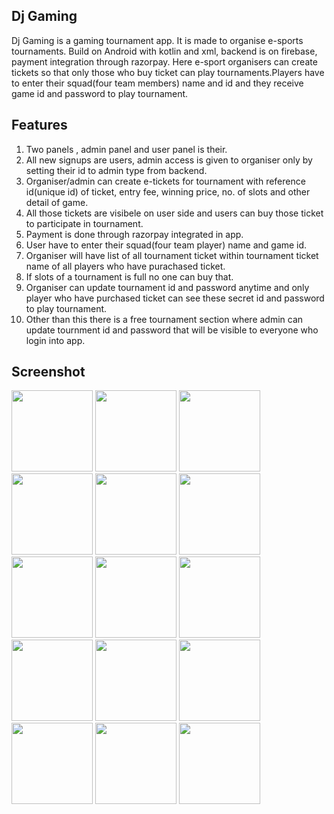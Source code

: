 ## Dj Gaming
Dj Gaming is a gaming tournament app. It is made to organise e-sports tournaments. Build on Android with kotlin and xml, backend is on firebase, payment integration through razorpay.
Here e-sport organisers can create tickets so that only those who buy ticket can play tournaments.Players have to enter their squad(four team members) name and id and they receive game id and password to play tournament.

## Features
1. Two panels , admin panel and user panel is their.
2. All new signups are users, admin access is given to organiser only by setting their id to admin type from backend.
3. Organiser/admin can create e-tickets for tournament with reference id(unique id) of ticket, entry fee, winning price, no. of slots and other detail of game.
4. All those tickets are visibele on user side and users can buy those ticket to participate in tournament.
5. Payment is done through razorpay integrated in app.
6. User have to enter their squad(four team player) name and game id.
7. Organiser will have list of all tournament ticket within tournament ticket name of all players who have purachased ticket.
8. If slots of a tournament is full no one can buy that.
9. Organiser can update tournament id and password anytime and only player who have purchased ticket can see these secret id and password to play tournament.
10. Other than this there is a free tournament section where admin can update tournment id and password that will be visible to everyone who login into app.

## Screenshot
<img src="https://github.com/Ayush16Raj/Dj-Gaming/assets/101800577/935406f2-b68e-4d97-9eac-32d675667807" width="130">
<img src="https://github.com/Ayush16Raj/Dj-Gaming/assets/101800577/706ba2e9-9e6d-45e8-b0fb-be8d8902427c" width="130">
<img src="https://github.com/Ayush16Raj/Dj-Gaming/assets/101800577/74d72b4b-e759-4657-ae97-9d752185721f" width="130">
<img src="https://github.com/Ayush16Raj/Dj-Gaming/assets/101800577/e5fb5751-076a-4df8-87dd-9951f7e94818" width="130">
<img src="https://github.com/Ayush16Raj/Dj-Gaming/assets/101800577/4047c2e4-146b-461a-8ce1-10d604ab7b7e" width="130">
<img src="https://github.com/Ayush16Raj/Dj-Gaming/assets/101800577/d0b20742-36d3-44a0-90ad-4e9e56addc6c" width="130">
<img src="https://github.com/Ayush16Raj/Dj-Gaming/assets/101800577/d00b037c-b9e0-41b4-aa9a-a9efc0b3e48c" width="130">
<img src="https://github.com/Ayush16Raj/Dj-Gaming/assets/101800577/43ca0b10-e05e-4de7-893a-38cef9505ad5" width="130">
<img src="https://github.com/Ayush16Raj/Dj-Gaming/assets/101800577/1d4c3802-6eaf-40a1-8845-3140376bcaeb" width="130">
<img src="https://github.com/Ayush16Raj/Dj-Gaming/assets/101800577/8aa5a186-8e1c-4d0c-9749-b45cd47a4522" width="130">
<img src="https://github.com/Ayush16Raj/Dj-Gaming/assets/101800577/fc0140dd-66f6-48ac-ae16-6461a5d514ff" width="130">
<img src="https://github.com/Ayush16Raj/Dj-Gaming/assets/101800577/0a554c08-8d93-498a-905c-14ecff4abfe8" width="130">
<img src="https://github.com/Ayush16Raj/Dj-Gaming/assets/101800577/a6094b4d-aecc-4aba-958e-e637c44ce287" width="130">
<img src="https://github.com/Ayush16Raj/Dj-Gaming/assets/101800577/e5940a8d-cbe9-4dd6-8f38-1b34e0973f21" width="130">
<img src="https://github.com/Ayush16Raj/Dj-Gaming/assets/101800577/889be1cb-0975-488e-8257-bd99f566e50a" width="130">

